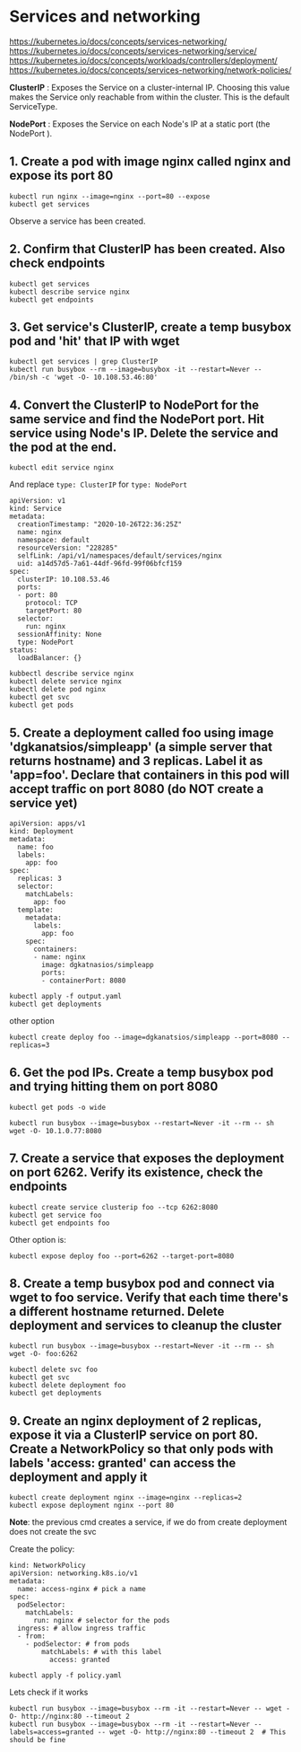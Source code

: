 # Services and networking

https://kubernetes.io/docs/concepts/services-networking/
https://kubernetes.io/docs/concepts/services-networking/service/
https://kubernetes.io/docs/concepts/workloads/controllers/deployment/
https://kubernetes.io/docs/concepts/services-networking/network-policies/

**ClusterIP** : Exposes the Service on a cluster-internal IP. Choosing this value makes the Service only reachable from within the cluster. This is the default ServiceType. 

**NodePort** : Exposes the Service on each Node's IP at a static port (the NodePort ).

## 1. Create a pod with image nginx called nginx and expose its port 80

```
kubectl run nginx --image=nginx --port=80 --expose
kubectl get services
```

Observe a service has been created.

## 2. Confirm that ClusterIP has been created. Also check endpoints

```
kubectl get services
kubectl describe service nginx
kubectl get endpoints
```

## 3. Get service's ClusterIP, create a temp busybox pod and 'hit' that IP with wget

```
kubectl get services | grep ClusterIP
kubectl run busybox --rm --image=busybox -it --restart=Never -- /bin/sh -c 'wget -O- 10.108.53.46:80'
```

## 4. Convert the ClusterIP to NodePort for the same service and find the NodePort port. Hit service using Node's IP. Delete the service and the pod at the end.

```
kubectl edit service nginx
```

And replace `type: ClusterIP` for `type: NodePort`

```
apiVersion: v1
kind: Service
metadata:
  creationTimestamp: "2020-10-26T22:36:25Z"
  name: nginx
  namespace: default
  resourceVersion: "228285"
  selfLink: /api/v1/namespaces/default/services/nginx
  uid: a14d57d5-7a61-44df-96fd-99f06bfcf159
spec:
  clusterIP: 10.108.53.46
  ports:
  - port: 80
    protocol: TCP
    targetPort: 80
  selector:
    run: nginx
  sessionAffinity: None
  type: NodePort
status:
  loadBalancer: {}
```

```
kubbectl describe service nginx
kubectl delete service nginx
kubectl delete pod nginx
kubectl get svc
kubectl get pods
```

## 5. Create a deployment called foo using image 'dgkanatsios/simpleapp' (a simple server that returns hostname) and 3 replicas. Label it as 'app=foo'. Declare that containers in this pod will accept traffic on port 8080 (do NOT create a service yet)

```
apiVersion: apps/v1
kind: Deployment
metadata:
  name: foo
  labels:
    app: foo
spec:
  replicas: 3
  selector:
    matchLabels:
      app: foo
  template:
    metadata:
      labels:
        app: foo
    spec:
      containers:
      - name: nginx
        image: dgkatnasios/simpleapp
        ports:
        - containerPort: 8080
```

```
kubectl apply -f output.yaml
kubectl get deployments
```

other option

```
kubectl create deploy foo --image=dgkanatsios/simpleapp --port=8080 --replicas=3
```

## 6. Get the pod IPs. Create a temp busybox pod and trying hitting them on port 8080

```
kubectl get pods -o wide
```
```
kubectl run busybox --image=busybox --restart=Never -it --rm -- sh 
wget -O- 10.1.0.77:8080
```

## 7. Create a service that exposes the deployment on port 6262. Verify its existence, check the endpoints

```
kubectl create service clusterip foo --tcp 6262:8080
kubectl get service foo 
kubectl get endpoints foo
```

Other option is:

```
kubectl expose deploy foo --port=6262 --target-port=8080
```

## 8. Create a temp busybox pod and connect via wget to foo service. Verify that each time there's a different hostname returned. Delete deployment and services to cleanup the cluster

```
kubectl run busybox --image=busybox --restart=Never -it --rm -- sh 
wget -O- foo:6262
```

```
kubectl delete svc foo
kubectl get svc
kubectl delete deployment foo
kubectl get deployments
```

## 9. Create an nginx deployment of 2 replicas, expose it via a ClusterIP service on port 80. Create a NetworkPolicy so that only pods with labels 'access: granted' can access the deployment and apply it

```
kubectl create deployment nginx --image=nginx --replicas=2
kubectl expose deployment nginx --port 80
```

**Note**:  the previous cmd creates a service, if we do from create deployment does not create the svc

Create the policy:

```
kind: NetworkPolicy
apiVersion: networking.k8s.io/v1
metadata:
  name: access-nginx # pick a name
spec:
  podSelector:
    matchLabels:
      run: nginx # selector for the pods
  ingress: # allow ingress traffic
  - from:
    - podSelector: # from pods
        matchLabels: # with this label
          access: granted
```

```
kubectl apply -f policy.yaml
```

Lets check if it works

```
kubectl run busybox --image=busybox --rm -it --restart=Never -- wget -O- http://nginx:80 --timeout 2 
kubectl run busybox --image=busybox --rm -it --restart=Never --labels=access=granted -- wget -O- http://nginx:80 --timeout 2  # This should be fine
```
